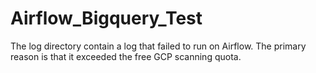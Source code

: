 # Airflow_Bigquery_Test

The log directory contain a log that failed to run on Airflow. The primary reason is that it exceeded the free GCP scanning quota.
